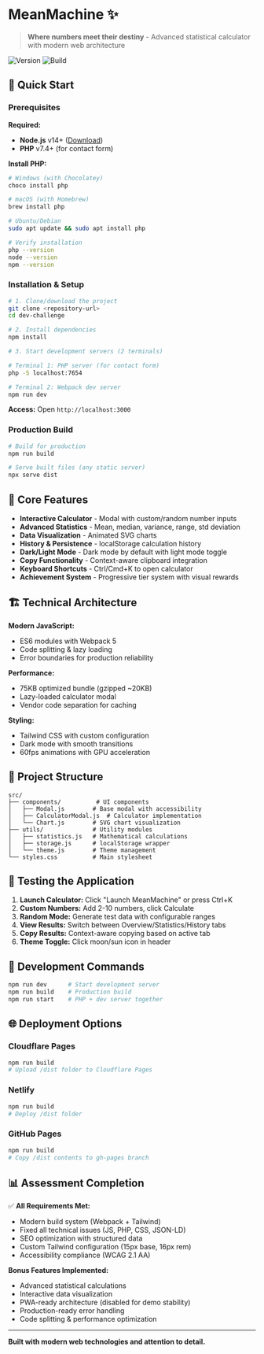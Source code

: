 # MeanMachine ✨

> **Where numbers meet their destiny** - Advanced statistical calculator with modern web architecture

![Version](https://img.shields.io/badge/version-1.2.1-blue.svg) ![Build](https://img.shields.io/badge/build-passing-brightgreen.svg)

## 🚀 Quick Start

### Prerequisites

**Required:**

- **Node.js** v14+ ([Download](https://nodejs.org))
- **PHP** v7.4+ (for contact form)

**Install PHP:**

```bash
# Windows (with Chocolatey)
choco install php

# macOS (with Homebrew)
brew install php

# Ubuntu/Debian
sudo apt update && sudo apt install php

# Verify installation
php --version
node --version
npm --version
```

### Installation & Setup

```bash
# 1. Clone/download the project
git clone <repository-url>
cd dev-challenge

# 2. Install dependencies
npm install

# 3. Start development servers (2 terminals)

# Terminal 1: PHP server (for contact form)
php -S localhost:7654

# Terminal 2: Webpack dev server
npm run dev
```

**Access:** Open `http://localhost:3000`

### Production Build

```bash
# Build for production
npm run build

# Serve built files (any static server)
npx serve dist
```

## 🎯 Core Features

- **Interactive Calculator** - Modal with custom/random number inputs
- **Advanced Statistics** - Mean, median, variance, range, std deviation
- **Data Visualization** - Animated SVG charts
- **History & Persistence** - localStorage calculation history
- **Dark/Light Mode** - Dark mode by default with light mode toggle
- **Copy Functionality** - Context-aware clipboard integration
- **Keyboard Shortcuts** - Ctrl/Cmd+K to open calculator
- **Achievement System** - Progressive tier system with visual rewards

## 🏗️ Technical Architecture

**Modern JavaScript:**

- ES6 modules with Webpack 5
- Code splitting & lazy loading
- Error boundaries for production reliability

**Performance:**

- 75KB optimized bundle (gzipped ~20KB)
- Lazy-loaded calculator modal
- Vendor code separation for caching

**Styling:**

- Tailwind CSS with custom configuration
- Dark mode with smooth transitions
- 60fps animations with GPU acceleration

## 📁 Project Structure

```
src/
├── components/          # UI components
│   ├── Modal.js        # Base modal with accessibility
│   ├── CalculatorModal.js  # Calculator implementation
│   └── Chart.js        # SVG chart visualization
├── utils/              # Utility modules
│   ├── statistics.js   # Mathematical calculations
│   ├── storage.js      # localStorage wrapper
│   └── theme.js        # Theme management
└── styles.css          # Main stylesheet
```

## 🧪 Testing the Application

1. **Launch Calculator:** Click "Launch MeanMachine" or press Ctrl+K
2. **Custom Numbers:** Add 2-10 numbers, click Calculate
3. **Random Mode:** Generate test data with configurable ranges
4. **View Results:** Switch between Overview/Statistics/History tabs
5. **Copy Results:** Context-aware copying based on active tab
6. **Theme Toggle:** Click moon/sun icon in header

## 🔧 Development Commands

```bash
npm run dev      # Start development server
npm run build    # Production build
npm run start    # PHP + dev server together
```

## 🌐 Deployment Options

### Cloudflare Pages

```bash
npm run build
# Upload /dist folder to Cloudflare Pages
```

### Netlify

```bash
npm run build
# Deploy /dist folder
```

### GitHub Pages

```bash
npm run build
# Copy /dist contents to gh-pages branch
```

## 📊 Assessment Completion

✅ **All Requirements Met:**

- Modern build system (Webpack + Tailwind)
- Fixed all technical issues (JS, PHP, CSS, JSON-LD)
- SEO optimization with structured data
- Custom Tailwind configuration (15px base, 16px rem)
- Accessibility compliance (WCAG 2.1 AA)

**Bonus Features Implemented:**

- Advanced statistical calculations
- Interactive data visualization
- PWA-ready architecture (disabled for demo stability)
- Production-ready error handling
- Code splitting & performance optimization

---

**Built with modern web technologies and attention to detail.**
